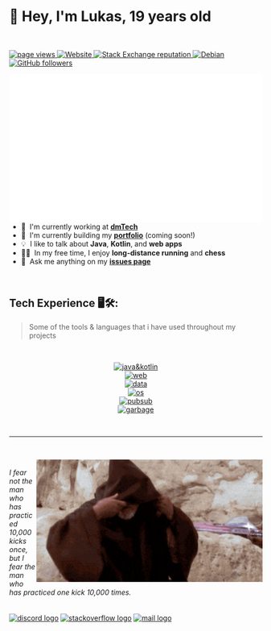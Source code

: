 # 👋 Hey, I'm Lukas, **19** years old

</br>

<p align="left">
  <a href="https://github.com/Waischbrot/Waischbrot">
    <img src="https://komarev.com/ghpvc/?username=waischbrot" alt="page views" />
  </a>
  <a href="https://waischbrot.net">
    <img alt="Website" src="https://img.shields.io/badge/website-down-red">
  </a>
  <a href="https://stackoverflow.com/users/27356488">
    <img alt="Stack Exchange reputation" src="https://img.shields.io/stackexchange/stackoverflow/r/27356488?color=orange&label=reputation&logo=stackoverflow">
  </a>
  <a href="https://www.debian.org/">
    <img alt="Debian" src="https://img.shields.io/badge/System-Debian-informational?style=flat&logo=debian&color=FCC624">
  </a>
  <a href="https://github.com/Waischbrot">
    <img alt="GitHub followers" src="https://img.shields.io/github/followers/Waischbrot?style=flat&logo=github">
  </a>
</p>

<a href="#waischbrot-title">
  <img src="https://raw.githubusercontent.com/Waischbrot/github-stats-transparent/output/generated/overview.svg" alt="waischbrot" align="right" />
</a>

- 💼 &nbsp;I'm currently working at **[dmTech]**
- 🌱 &nbsp;I'm currently building my **[portfolio]** (coming soon!)
- 💡 &nbsp;I like to talk about **Java**, **Kotlin**, and **web apps**
- 🏃‍♂️ &nbsp;In my free time, I enjoy **long-distance running** and **chess**
- 📯 &nbsp;Ask me anything on my **[issues page]**

</br>

## Tech Experience 🖥️🛠:
> Some of the tools & languages that i have used throughout my projects

</br>
  
<!-- For more icons please follow  https://github.com/MikeCodesDotNET/ColoredBadges -->
<a href="https://waischbrot.net">
  <p align="center">
    <img src="https://skillicons.dev/icons?i=idea,java,kotlin,maven,gradle,spring,hibernate" alt="java&kotlin">
    </br>
    <img src="https://skillicons.dev/icons?i=vscode,html,css,js,ts,bun" alt="web">
    </br>
    <img src="https://skillicons.dev/icons?i=mysql,sqlite,mongodb,postgres" alt="data">
    </br>
    <img src="https://skillicons.dev/icons?i=linux,windows,bash" alt="os">
    </br>
    <img src="https://skillicons.dev/icons?i=redis,kafka" alt="pubsub">
  </br>
    <img src="https://skillicons.dev/icons?i=python" alt="garbage">
  </p>
</a>

</br>

*************

</br>

<p>
  <img width="450" alt="GIF" align="right" src="https://github.com/Waischbrot/Waischbrot/blob/main/assets/contact_me.gif">
  </br>
  <i>I fear not the man who has practiced 10,000 kicks once, but I</i>
  </br>
  <i>fear the man who has practiced one kick 10,000 times.</i>
  </br>
  </br>
  </br>
  <a href="https://discord.gg/mDfs2Db5TP" target="_blank" rel="noopener noreferrer"> <img src="https://img.shields.io/static/v1?message=Discord&logo=discord&label=&color=7289DA&logoColor=white&labelColor=&style=for-the-badge" height="40" alt="discord logo"  /></a>
  <a href="https://stackoverflow.com/users/27356488/waischbrot" target="_blank" rel="noopener noreferrer"> <img src="https://img.shields.io/static/v1?message=Stackoverflow&logo=stackoverflow&label=&color=FE7A16&logoColor=white&labelColor=&style=for-the-badge" height="40" alt="stackoverflow logo"  /></a>
  <a href="mailto:lukas.bollhoefer@gmx.de" target="_blank" rel="noopener noreferrer"> <img src="https://img.shields.io/static/v1?message=lukas.bollhoefer@gmx.de&logo=maildotru&label=&color=4CAF50&logoColor=white&labelColor=&style=for-the-badge" height="40" alt="mail logo"  /></a>
</p>

[dmTech]: https://www.dm-jobs.com/dmTECH/?locale=de_DE "dmTech"
[portfolio]: https://waischbrot.net "My Portfolio"
[issues page]: https://github.com/Waischbrot/Waischbrot/issues "Waischbrot/issues"
